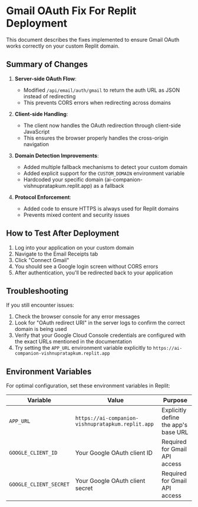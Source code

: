 # Gmail OAuth Fix For Replit Deployment

This document describes the fixes implemented to ensure Gmail OAuth works correctly on your custom Replit domain.

## Summary of Changes

1. **Server-side OAuth Flow**:
   - Modified `/api/email/auth/gmail` to return the auth URL as JSON instead of redirecting
   - This prevents CORS errors when redirecting across domains

2. **Client-side Handling**:
   - The client now handles the OAuth redirection through client-side JavaScript
   - This ensures the browser properly handles the cross-origin navigation

3. **Domain Detection Improvements**:
   - Added multiple fallback mechanisms to detect your custom domain
   - Added explicit support for the `CUSTOM_DOMAIN` environment variable
   - Hardcoded your specific domain (ai-companion-vishnupratapkum.replit.app) as a fallback

4. **Protocol Enforcement**:
   - Added code to ensure HTTPS is always used for Replit domains
   - Prevents mixed content and security issues

## How to Test After Deployment

1. Log into your application on your custom domain
2. Navigate to the Email Receipts tab
3. Click "Connect Gmail"
4. You should see a Google login screen without CORS errors
5. After authentication, you'll be redirected back to your application

## Troubleshooting

If you still encounter issues:

1. Check the browser console for any error messages
2. Look for "OAuth redirect URI" in the server logs to confirm the correct domain is being used
3. Verify that your Google Cloud Console credentials are configured with the exact URLs mentioned in the documentation
4. Try setting the `APP_URL` environment variable explicitly to `https://ai-companion-vishnupratapkum.replit.app`

## Environment Variables

For optimal configuration, set these environment variables in Replit:

| Variable | Value | Purpose |
|----------|-------|---------|
| `APP_URL` | `https://ai-companion-vishnupratapkum.replit.app` | Explicitly define the app's base URL |
| `GOOGLE_CLIENT_ID` | Your Google OAuth client ID | Required for Gmail API access |
| `GOOGLE_CLIENT_SECRET` | Your Google OAuth client secret | Required for Gmail API access |
